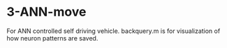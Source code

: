 # 3-ANN-move
For ANN controlled self driving vehicle.
backquery.m is for visualization of how neuron patterns are saved.
